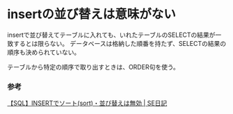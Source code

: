 # insertの並び替えは意味がない

insertで並び替えてテーブルに入れても、いれたテーブルのSELECTの結果が一致するとは限らない。
データベースは格納した順番を持たず、SELECTの結果の順序も決められていない。

テーブルから特定の順序で取り出すときは、ORDER句を使う。

### 参考

[【SQL】INSERTでソート\(sort\)・並び替えは無効 \| SE日記](https://oreno-it.info/archives/2716)